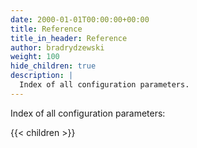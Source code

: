 ```yaml
---
date: 2000-01-01T00:00:00+00:00
title: Reference
title_in_header: Reference
author: bradrydzewski
weight: 100
hide_children: true
description: |
  Index of all configuration parameters.
---
```


Index of all configuration parameters:

{{< children >}}
